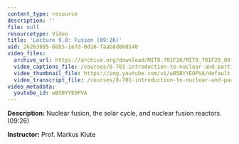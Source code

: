 ```yaml
---
content_type: resource
description: ''
file: null
resourcetype: Video
title: 'Lecture 9.8: Fusion (09:26)'
uid: 26263885-6bb5-1e7d-0d16-faab8d868548
video_files:
  archive_url: https://archive.org/download/MIT8.701F20/MIT8_701F20_09-08_fusion_300k.mp4
  video_captions_file: /courses/8-701-introduction-to-nuclear-and-particle-physics-fall-2020/fd59a9fdf02051d3894dec9c1a9bb4e2_wB5BYYEOPVA.vtt
  video_thumbnail_file: https://img.youtube.com/vi/wB5BYYEOPVA/default.jpg
  video_transcript_file: /courses/8-701-introduction-to-nuclear-and-particle-physics-fall-2020/75c5b6374f91621257ddf60f559ff9f3_wB5BYYEOPVA.pdf
video_metadata:
  youtube_id: wB5BYYEOPVA
---
```


**Description:** Nuclear fusion, the solar cycle, and nuclear fusion reactors. (09:26)

**Instructor:** Prof. Markus Klute